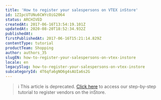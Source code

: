 ```yaml
---
title: 'How to register your salespersons on VTEX inStore'
id: 1ZIpcUTUNu6CWYcOiG2064
status: ARCHIVED
createdAt: 2017-06-16T13:54:19.101Z
updatedAt: 2020-08-20T18:52:34.932Z
publishedAt: 
firstPublishedAt: 2017-06-16T15:21:14.829Z
contentType: tutorial
productTeam: Shopping
author: authors_35
slugEN: how-to-register-your-salespersons-on-vtex-instore
locale: en
legacySlug: how-to-register-your-salespersons-on-vtex-instore
subcategoryId: 4T6qfa6gNO6g4sAUIa6s2G
---
```


>ℹ️ This article is deprecated. [Click here](https://help.vtex.com/en/tracks/instore-setup?step=2) to access our step-by-step tutorial to register vendors on the inStore.
